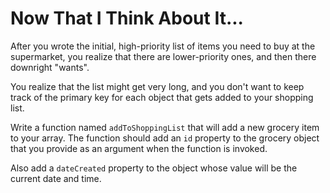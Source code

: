 # Now That I Think About It...

After you wrote the initial, high-priority list of items you need to buy at the supermarket, you realize that there are lower-priority ones, and then there downright "wants".

You realize that the list might get very long, and you don't want to keep track of the primary key for each object that gets added to your shopping list.


Write a function named `addToShoppingList` that will add a new grocery item to your array. The function should add an `id` property to the grocery object that you provide as an argument when the function is invoked.

Also add a `dateCreated` property to the object whose value will be the current date and time.
